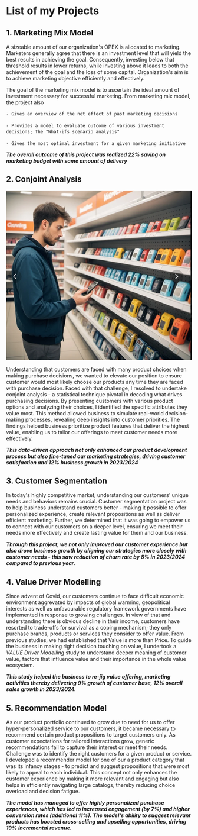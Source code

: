# List of my Projects
## 1. Marketing Mix Model
   
  A sizeable amount of our organization's OPEX is allocated to marketing. Marketers generally agree that there is an investment level that will yield the best results in achieving the goal. Consequently, investing   below that threshold results in lower returns, while investing above it leads to both the achievement of the goal and the loss of some capital. Organization's aim is to achieve marketing objective efficiently and effectively.  
  
The goal of the marketing mix model is to ascertain the ideal amount of investment necessary for successful marketing. From marketing mix model, the project also

    - Gives an overview of the net effect of past marketing decisions
    
    - Provides a model to evaluate outcome of various investment decisions; The "What-ifs scenario analysis"
    
    - Gives the most optimal investment for a given marketing initiative

  
  ***The overall outcome of this project was realized 22% saving on marketing budget with same amount of delivery*** 

## 2. Conjoint Analysis
![Alt text](https://github.com/MosesMwalya/conjoint/blob/main/conjoint.png)


Understanding that customers are faced with many product choices when making purchase decisions, we wanted to elevate our position to ensure customer would most likely choose our products any time they are faced with purchase decision.
Faced with that challenge, I resolved to undertake conjoint analysis - a statistical technique pivotal in decoding what drives purchasing decisions. By presenting customers with various product options and analyzing their choices, I identified the specific attributes they value most. This method allowed business to simulate real-world decision-making processes, revealing deep insights into customer priorities.
The findings helped business prioritize product features that deliver the highest value, enabling us to tailor our offerings to meet customer needs more effectively. 

***This data-driven approach not only enhanced our product development process but also fine-tuned our marketing strategies, driving customer satisfaction and 12% business growth in 2023/2024***

## 3. Customer Segmentation

In today's highly competitive market, understanding our customers' unique needs and behaviors remains crucial. Customer segmentation project was to help business understand customers better - making it possible to offer personalized experience, create relevant propositions as well as deliver efficient marketing. Further, we determined that it was going to empower us to connect with our customers on a deeper level, ensuring we meet their needs more effectively and create lasting value for them and our business.

***Through this project, we not only improved our customer experience but also drove business growth by aligning our strategies more closely with customer needs - this saw reduction of churn rate by 8% in 2023/2024 compared to previous year.***

## 4. Value Driver Modelling

Since advent of Covid, our customers continue to face difficult economic environment aggrevated by impacts of global warming, geopolitical interests as well as unfavourable regulatory framework governments have implemented in response to growing challenges.
In view of that and understanding there is obvious decline in their income, customers have resorted to trade-offs for survival as a coping mechanism; they only purchase brands, products or services they consider to offer value. From previous studies, we had established that Value is more than Price. To guide the business in making right decision touching on value, I undertook a *VALUE Driver Modelling* study to understand deeper meaning of customer value, factors that influence value and their importance in the whole value ecosystem.

***This study helped the business to re-jig value offering,  marketing activities thereby delivering 9% growth of customer base, 12% overall sales growth in 2023/2024.***

## 5. Recommendation Model

As our product portfolio continued to grow due to need for us to offer hyper-personalized service to our customers, it became necessary to recommend certain product propositions to target customers only.  As customer expectations for tailored interactions grow, generic recommendations fail to capture their interest or meet their needs. Challenge was to identify the right customers for a given product or service.
I developed a recommender model for one of our a product category that was its infancy stages - to predict and suggest propositions that were most likely to appeal to each individual. This concept not only enhances the customer experience by making it more relevant and engaging but also helps in efficiently navigating large catalogs, thereby reducing choice overload and decision fatigue.

***The model has managed to offer highly personalized purchase experiences, which has led to increased engagement (by 7%) and higher conversion rates (additional 11%). The model's ability to suggest relevant products has boosted cross-selling and upselling opportunities, driving 19% incremental revenue.***


